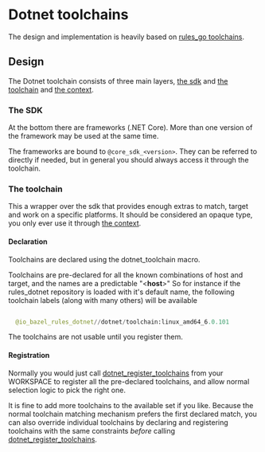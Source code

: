 # Dotnet toolchains

The design and implementation is heavily based on 
[rules_go toolchains](https://github.com/bazelbuild/rules_go/blob/master/go/toolchains.rst).


## Design

The Dotnet toolchain consists of three main layers, [the sdk](#the-sdk) and [the toolchain](#the-toolchain)
and [the context](api.md#dotnetcontextinfo).

### The SDK

At the bottom there are frameworks (.NET Core). More than one version of the
framework may be used at the same time.

The frameworks are bound to ``@core_sdk_<version>``.
They can be referred to directly if needed, but in general you should always access it through the toolchain.


### The toolchain

This a wrapper over the sdk that provides enough extras to match, target and work on a specific
platforms. It should be considered an opaque type, you only ever use it through [the context](api.md#dotnetcontextinfo).

#### Declaration

Toolchains are declared using the dotnet_toolchain macro.

Toolchains are pre-declared for all the known combinations of host and target, and the names
are a predictable
"<**host**>"
So for instance if the rules_dotnet repository is loaded with
it's default name, the following toolchain labels (along with many others) will be available

  ```python

    @io_bazel_rules_dotnet//dotnet/toolchain:linux_amd64_6.0.101
  ```
  
The toolchains are not usable until you register them.

#### Registration

Normally you would just call [dotnet_register_toolchains](api.md#dotnet_register_toolchains) from your WORKSPACE 
to register all the pre-declared toolchains, and allow normal selection logic to pick the right one.

It is fine to add more toolchains to the available set if you like. Because the normal
toolchain matching mechanism prefers the first declared match, you can also override individual
toolchains by declaring and registering toolchains with the same constraints *before* calling
[dotnet_register_toolchains](api.md#dotnet_register_toolchains).
